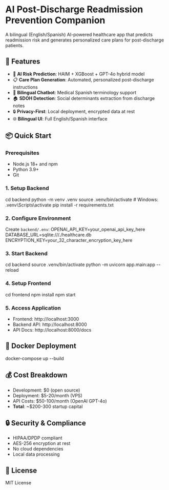 # AI Post-Discharge Readmission Prevention Companion

A bilingual (English/Spanish) AI-powered healthcare app that predicts readmission risk and generates personalized care plans for post-discharge patients.

## 🚀 Features

- 🔮 **AI Risk Prediction**: HAIM + XGBoost + GPT-4o hybrid model
- 📋 **Care Plan Generation**: Automated, personalized post-discharge instructions
- 🤖 **Bilingual Chatbot**: Medical Spanish terminology support
- 🏠 **SDOH Detection**: Social determinants extraction from discharge notes
- 🔒 **Privacy-First**: Local deployment, encrypted data at rest
- 🌐 **Bilingual UI**: Full English/Spanish interface

## 📦 Quick Start

### Prerequisites
- Node.js 18+ and npm
- Python 3.9+
- Git

### 1. Setup Backend
cd backend
python -m venv .venv
source .venv/bin/activate # Windows: .venv\Scripts\activate
pip install -r requirements.txt

### 2. Configure Environment
Create `backend/.env`:
OPENAI_API_KEY=your_openai_api_key_here
DATABASE_URL=sqlite:///./healthcare.db
ENCRYPTION_KEY=your_32_character_encryption_key_here

### 3. Start Backend
cd backend
source .venv/bin/activate
python -m uvicorn app.main:app --reload

### 4. Setup Frontend
cd frontend
npm install
npm start

### 5. Access Application
- Frontend: http://localhost:3000
- Backend API: http://localhost:8000
- API Docs: http://localhost:8000/docs

## 🐳 Docker Deployment
docker-compose up --build

## 💰 Cost Breakdown
- Development: $0 (open source)
- Deployment: $5-20/month (VPS)
- API Costs: $50-100/month (OpenAI GPT-4o)
- **Total**: ~$200-300 startup capital

## 🔒 Security & Compliance
- HIPAA/DPDP compliant
- AES-256 encryption at rest
- No cloud dependencies
- Local data processing

## 📄 License
MIT License

